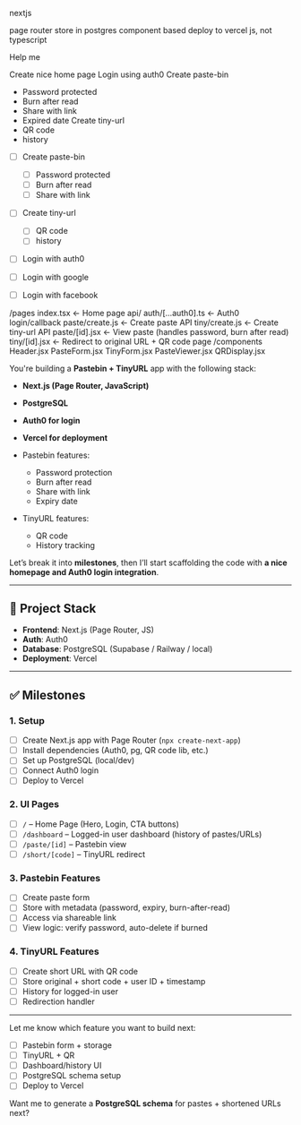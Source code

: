 nextjs

page router
store in postgres
component based
deploy to vercel
js, not typescript

Help me

Create nice home page
Login using auth0
Create paste-bin
- Password protected
- Burn after read
- Share with link
- Expired date
Create tiny-url
- QR code
- history



- [ ] Create paste-bin
  - [ ] Password protected
  - [ ] Burn after read
  - [ ] Share with link
- [ ] Create tiny-url
  - [ ] QR code
  - [ ] history
- [ ] Login with auth0
- [ ] Login with google
- [ ] Login with facebook



/pages
  index.tsx          ← Home page
  api/
    auth/[...auth0].ts   ← Auth0 login/callback
    paste/create.js      ← Create paste API
    tiny/create.js       ← Create tiny-url API
  paste/[id].jsx     ← View paste (handles password, burn after read)
  tiny/[id].jsx      ← Redirect to original URL + QR code page
/components
  Header.jsx
  PasteForm.jsx
  TinyForm.jsx
  PasteViewer.jsx
  QRDisplay.jsx


You're building a **Pastebin + TinyURL** app with the following stack:

* **Next.js (Page Router, JavaScript)**
* **PostgreSQL**
* **Auth0 for login**
* **Vercel for deployment**
* Pastebin features:

  * Password protection
  * Burn after read
  * Share with link
  * Expiry date
* TinyURL features:

  * QR code
  * History tracking

Let’s break it into **milestones**, then I’ll start scaffolding the code with **a nice homepage and Auth0 login integration**.

---

## 🧱 Project Stack

* **Frontend**: Next.js (Page Router, JS)
* **Auth**: Auth0
* **Database**: PostgreSQL (Supabase / Railway / local)
* **Deployment**: Vercel

---

## ✅ Milestones

### 1. Setup

* [ ] Create Next.js app with Page Router (`npx create-next-app`)
* [ ] Install dependencies (Auth0, pg, QR code lib, etc.)
* [ ] Set up PostgreSQL (local/dev)
* [ ] Connect Auth0 login
* [ ] Deploy to Vercel

### 2. UI Pages

* [ ] `/` – Home Page (Hero, Login, CTA buttons)
* [ ] `/dashboard` – Logged-in user dashboard (history of pastes/URLs)
* [ ] `/paste/[id]` – Pastebin view
* [ ] `/short/[code]` – TinyURL redirect

### 3. Pastebin Features

* [ ] Create paste form
* [ ] Store with metadata (password, expiry, burn-after-read)
* [ ] Access via shareable link
* [ ] View logic: verify password, auto-delete if burned

### 4. TinyURL Features

* [ ] Create short URL with QR code
* [ ] Store original + short code + user ID + timestamp
* [ ] History for logged-in user
* [ ] Redirection handler

---

Let me know which feature you want to build next:

* [ ] Pastebin form + storage
* [ ] TinyURL + QR
* [ ] Dashboard/history UI
* [ ] PostgreSQL schema setup
* [ ] Deploy to Vercel

Want me to generate a **PostgreSQL schema** for pastes + shortened URLs next?
